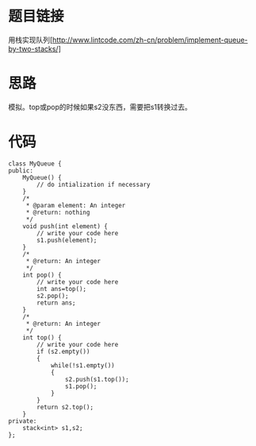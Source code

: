 ﻿# 题目链接
用栈实现队列[http://www.lintcode.com/zh-cn/problem/implement-queue-by-two-stacks/]

# 思路
模拟。top或pop的时候如果s2没东西，需要把s1转换过去。

# 代码
	class MyQueue {
	public:
	    MyQueue() {
	        // do intialization if necessary
	    }
	    /*
	     * @param element: An integer
	     * @return: nothing
	     */
	    void push(int element) {
	        // write your code here
	        s1.push(element);
	    }
	    /*
	     * @return: An integer
	     */
	    int pop() {
	        // write your code here
	        int ans=top();
	        s2.pop();
	        return ans;
	    }
	    /*
	     * @return: An integer
	     */
	    int top() {
	        // write your code here
	        if (s2.empty())
	        {
	            while(!s1.empty())
	            {
	                s2.push(s1.top());
	                s1.pop();
	            }
	        }
	        return s2.top();
	    }
	private:
	    stack<int> s1,s2;
	};
